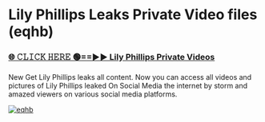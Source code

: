 # Lily Phillips Leaks Private Video files (eqhb)

<h3><a href="https://mediafirerr.pages.dev?q=Lily+Phillips&ref=R42" rel="nofollow">🌐 𝙲𝙻𝙸𝙲𝙺 𝙷𝙴𝚁𝙴 🟢==►► Lily Phillips Private Videos</a></h3>

New Get Lily Phillips leaks all content. Now you can access all videos and pictures of Lily Phillips leaked On Social Media the internet by storm and amazed viewers on various social media platforms.

[![eqhb](https://github.com/user-attachments/assets/26341bd8-4b91-4a20-822e-3fd5d525dd40)](https://mediafirerr.pages.dev?q=Lily+Phillips&ref=R42)

